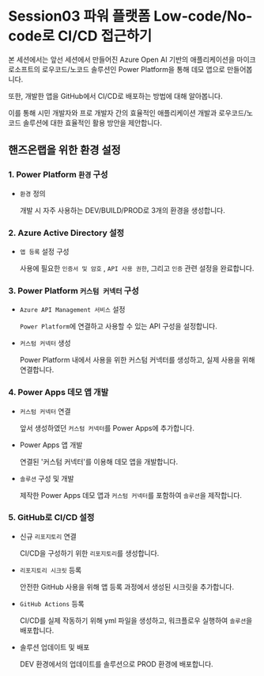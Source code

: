 # Session03 파워 플랫폼 Low-code/No-code로 CI/CD 접근하기 
본 세션에서는 앞선 세션에서 만들어진 Azure Open AI 기반의 애플리케이션을 마이크로소프트의 로우코드/노코드 솔루션인 Power Platform을 통해 데모 앱으로 만들어봅니다. 

또한, 개발한 앱을 GitHub에서 CI/CD로 배포하는 방법에 대해 알아봅니다.

이를 통해 시민 개발자와 프로 개발자 간의 효율적인 애플리케이션 개발과 로우코드/노코드 솔루션에 대한 효율적인 활용 방안을 제안합니다.

## 핸즈온랩을 위한 환경 설정
### 1. Power Platform `환경` 구성
* `환경` 정의

  개발 시 자주 사용하는 DEV/BUILD/PROD로 3개의 환경을 생성합니다.


### 2. Azure Active Directory 설정
* `앱 등록` 설정 구성

	사용에 필요한 `인증서 및 암호` , `API 사용 권한`, 그리고 `인증` 관련 설정을 완료합니다.


### 3. Power Platform `커스텀 커넥터` 구성
* `Azure API Management 서비스` 설정 

  `Power Platform`에 연결하고 사용할 수 있는 API 구성을 설정합니다.

* `커스텀 커넥터` 생성 

  Power Platform 내에서 사용을 위한 커스텀 커넥터를 생성하고, 실제 사용을 위해 연결합니다.


### 4. Power Apps 데모 앱 개발
* `커스텀 커넥터` 연결 

  앞서 생성하였던 `커스텀 커넥터`를 Power Apps에 추가합니다.

* Power Apps 앱 개발 

  연결된 '커스텀 커넥터'를 이용해 데모 앱을 개발합니다.

* `솔루션` 구성 및 개발

  제작한 Power Apps 데모 앱과 `커스텀 커넥터`를 포함하여 `솔루션`을 제작합니다.


### 5. GitHub로 CI/CD 설정 
* 신규 `리포지토리` 연결 

  CI/CD을 구성하기 위한 `리포지토리`를 생성합니다.

* `리포지토리 시크릿` 등록 

  안전한 GitHub 사용을 위해 앱 등록 과정에서 생성된 시크릿을 추가합니다.

* `GitHub Actions` 등록 

  CI/CD를 실제 작동하기 위해 yml 파일을 생성하고, 워크플로우 실행하여 `솔루션`을 배포합니다.

* 솔루션 업데이트 및 배포 

  DEV 환경에서의 업데이트를 솔루션으로 PROD 환경에 배포합니다.
